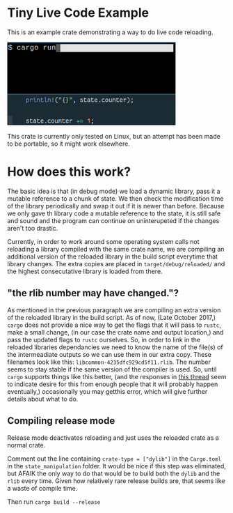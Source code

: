 # Tiny Live Code Example

This is an example crate demonstrating a way to do live code reloading.

![demo gif](/demo.gif?raw=true "Demo gif")

This crate is currently only tested on Linux, but an attempt has been made to be portable, so it might work elsewhere.

# How does this work?

The basic idea is that (in debug mode) we load a dynamic library, pass it a mutable reference to a chunk of state. We then check the modification time of the library periodically and swap it out if it is newer than before. Because we only gave th library code a mutable reference to the state, it is still safe and sound and the program can continue on uninterupeted if the changes aren't too drastic.

Currently, in order to work around some operating system calls not reloading a library compiled with the same crate name, we are compiling an additional version of the reloaded library in the build script everytime that library changes. The extra copies are placed in `target/debug/reloaded/` and the highest consecutative library is loaded from there.

## "the rlib number may have changed."?

As mentioned in the previous paragraph we are compiling an extra version of the reloaded library in the build script. As of now, (Late October 2017,) `cargo` does not provide a nice way to get the flags that it will pass to `rustc`, make a small change, (in our case the crate name and output location,) and pass the updated flags to `rustc` ourselves. So, in order to link in the reloaded libraries dependancies we need to know the name of the file(s) of the intermeadiate outputs so we can use them in our extra copy. These filenames look like this: `libcommon-4235dfc929cd5f11.rlib`. The number seems to stay stable if the same version of the compiler is used. So, until `cargo` supports things like this better, (and the responses in [this thread](https://internals.rust-lang.org/t/what-do-rust-tools-need-from-the-build-system/5975) seem to indicate desire for this from enough people that it will probably happen eventually,) occasionally you may getthis error, which will give further details about what to do.

## Compiling release mode

Release mode deactivates reloading and just uses the reloaded crate as a normal crate.

Comment out the line containing `crate-type = ["dylib"]` in the `Cargo.toml` in the `state_manipulation` folder. It would be nice if this step was eliminated, but AFAIK the only way to do that would be to build both the `dylib` and the `rlib` every time. Given how relatively rare release builds are, that seems like a waste of compile time.

Then run `cargo build --release`
